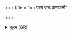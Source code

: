 +++
title = "०५ यस्य वातः प्राणापानौ"

+++
<details><summary>मूलम् (GR)</summary>

यस्य वातः प्राणापानौ  
चक्षुर् अङ्गिरसो ऽभुवन् । +++(Bhatt. bhuvaṃ)+++  
दिशो यश् चक्रे प्रज्ञानीस्  
तस्मै ज्येष्ठाय ब्रह्मणे नमः ॥
</details>